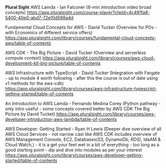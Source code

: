 __Plural Sight__
AWS Lamda - Ian Falconer
(8-min introduction video broad concepts)
https://app.pluralsight.com/course-player?clipId=4c491fa8-5400-40e0-abd7-72e10d598a4d

Fundamental Cloud Concepts for AWS - David Tucker
(Overview for POs - with Economics of different service offers)
https://app.pluralsight.com/library/courses/fundamental-cloud-concepts-aws/table-of-contents

AWS CDK - The Big Picture - David Tucker
(Overview and serverless compute context)
https://app.pluralsight.com/library/courses/aws-cloud-development-kit-big-picture/table-of-contents

AWS Infrastructure with TypeScript - David Tucker
(Integration with Fargate  - up to module 4 worth following - after this the course is out of date using v1 methods for the aws-cdk)
https://app.pluralsight.com/library/courses/aws-infrastructure-typescript-getting-started/table-of-contents


An Introduction to AWS Lamda - Fernando Medina Corey 
(Python pathway - only intro useful - some concepts covered better by AWS CDK The Big Picture by David Tucket)
https://app.pluralsight.com/library/courses/aws-developer-introduction-aws-lambda/table-of-contents


AWS Developer: Getting Started - Ryan H Lewis
(Deeper dive overview of all AWS Cloud Services - not narrow cast like AWS CDK includes overview of AWS Management Console, EC2, Databases(S3, DynamoDb, RDS), IdaAM & Cloud Watch,) - it is a get your feet wet in a bit of everything - too long as a good starting point - dip and dive into modules as per your interest
https://app.pluralsight.com/library/courses/aws-developer-getting-started/table-of-contents